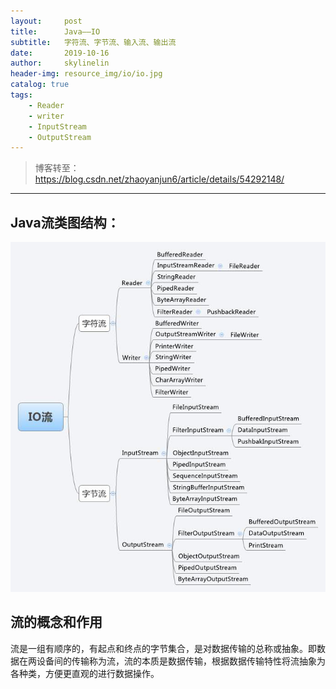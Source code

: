```yaml
---
layout:     post
title:      Java——IO
subtitle:   字符流、字节流、输入流、输出流
date:       2019-10-16
author:     skylinelin
header-img: resource_img/io/io.jpg
catalog: true
tags:
    - Reader
    - writer
    - InputStream
	- OutputStream
---
```


> 博客转至：https://blog.csdn.net/zhaoyanjun6/article/details/54292148/

---

## Java流类图结构：

![结构](/resource_img/io/iozong.jpg)



## 流的概念和作用

流是一组有顺序的，有起点和终点的字节集合，是对数据传输的总称或抽象。即数据在两设备间的传输称为流，流的本质是数据传输，根据数据传输特性将流抽象为各种类，方便更直观的进行数据操作。